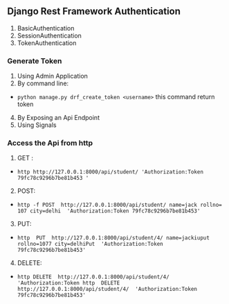 ## Django Rest Framework Authentication 
1. BasicAuthentication
2. SessionAuthentication
3. TokenAuthentication

### Generate Token 
1. Using Admin Application
2. By command line:
  - ` python manage.py drf_create_token <username> ` this command return token 
4. By Exposing an Api Endpoint
5. Using Signals


### Access the Api from http 
1. GET :
 - `http http://127.0.0.1:8000/api/student/ 'Authorization:Token 79fc78c9296b7be81b453 ' `

2.  POST:
  - ` http -f POST  http://127.0.0.1:8000/api/student/ name=jack rollno= 107 city=delhi  'Authorization:Token 79fc78c9296b7be81b453' `
3.  PUT:
   - ` http  PUT  http://127.0.0.1:8000/api/student/4/ name=jackiuput rollno=1077 city=delhiPut  'Authorization:Token 79fc78c9296b7be81b453' `
4. DELETE:
-  `http DELETE  http://127.0.0.1:8000/api/student/4/  'Authorization:Token http  DELETE  http://127.0.0.1:8000/api/student/4/  'Authorization:Token 79fc78c9296b7be81b453' `



